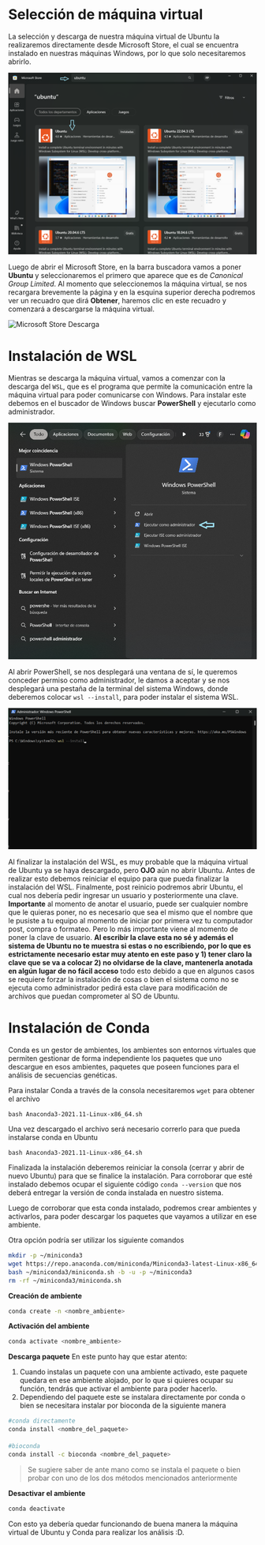 # Selección de máquina virtual

La selección y descarga de nuestra máquina virtual de Ubuntu la realizaremos directamente desde Microsoft Store, el cual se encuentra instalado en nuestras máquinas Windows, por lo que solo necesitaremos abrirlo.

![Microsoft Store](Image_Linux_Windows/busqueda_Linux.png)

Luego de abrir el Microsoft Store, en la barra buscadora vamos a poner **Ubuntu** y seleccionaremos el primero que aparece que es de *Canonical Group Limited*. Al momento que seleccionemos la máquina virtual, se nos recargara brevemente la página y en la esquina superior derecha podremos ver un recuadro que dirá **Obtener**, haremos clic en este recuadro y comenzará a descargarse la máquina virtual.

![Microsoft Store Descarga](Image_Linux_Windows/Selección_del_sistema2.png)

# Instalación de WSL

Mientras se descarga la máquina virtual, vamos a comenzar con la descarga del `WSL`, que es el programa que permite la comunicación entre la máquina virtual para poder comunicarse con Windows. Para instalar este debemos en el buscador de Windows buscar **PowerShell** y ejecutarlo como administrador.

![PowerShell](Image_Linux_Windows/Powershell1.png)

Al abrir PowerShell, se nos desplegará una ventana de sí, le queremos conceder permiso como administrador, le damos a aceptar y se nos desplegará una pestaña de la terminal del sistema Windows, donde deberemos colocar `wsl --install`, para poder instalar el sistema WSL.

![PowerShell2](Image_Linux_Windows/PowerShell21.png)

Al finalizar la instalación del WSL, es muy probable que la máquina virtual de Ubuntu ya se haya descargado, pero **OJO** aún no abrir Ubuntu. Antes de realizar esto debemos reiniciar el equipo para que pueda finalizar la instalación del WSL. Finalmente, post reinicio podremos abrir Ubuntu, el cual nos debería pedir ingresar un usuario y posteriormente una clave. **Importante** al momento de anotar el usuario, puede ser cualquier nombre que le quieras poner, no es necesario que sea el mismo que el nombre que le pusiste a tu equipo al momento de iniciar por primera vez tu computador post, compra o formateo. Pero lo más importante viene al momento de poner la clave de usuario. **Al escribir la clave esta no sé y además el sistema de Ubuntu no te muestra si estas o no escribiendo, por lo que es estrictamente necesario estar muy atento en este paso y 1) tener claro la clave que se va a colocar 2) no olvidarse de la clave, mantenerla anotada en algún lugar de no fácil acceso** todo esto debido a que en algunos casos se requiere forzar la instalación de cosas o bien el sistema como no se ejecuta como administrador pedirá esta clave para modificación de archivos que puedan comprometer al SO de Ubuntu.
# Instalación de Conda

Conda es un gestor de ambientes, los ambientes son entornos virtuales que permiten gestionar de forma independiente los paquetes que uno descargue en esos ambientes, paquetes que poseen funciones para el análisis de secuencias genéticas.

Para instalar Conda a través de la consola necesitaremos `wget` para obtener el archivo

````{bash}
bash Anaconda3-2021.11-Linux-x86_64.sh
````
Una vez descargado el archivo será necesario correrlo para que pueda instalarse conda en Ubuntu

````{bash}
bash Anaconda3-2021.11-Linux-x86_64.sh
````
Finalizada la instalación deberemos reiniciar la consola (cerrar y abrir de nuevo Ubuntu) para que se finalice la instalación. Para corroborar que esté instalado debemos ocupar el siguiente código `conda --version` que nos deberá entregar la versión de conda instalada en nuestro sistema.

Luego de corroborar que esta conda instalado, podremos crear ambientes y activarlos, para poder descargar los paquetes que vayamos a utilizar en ese ambiente.

Otra opción podría ser utilizar los siguiente comandos

````bash
mkdir -p ~/miniconda3
wget https://repo.anaconda.com/miniconda/Miniconda3-latest-Linux-x86_64.sh -O ~/miniconda3/miniconda.sh
bash ~/miniconda3/miniconda.sh -b -u -p ~/miniconda3
rm -rf ~/miniconda3/miniconda.sh
````

**Creación de ambiente**
````bash
conda create -n <nombre_ambiente>
````

**Activación del ambiente**
````bash
conda activate <nombre_ambiente>
````

**Descarga paquete**
En este punto hay que estar atento: 
1) Cuando instalas un paquete con una ambiente activado, este paquete quedara en ese ambiente alojado, por lo que si quieres ocupar su función, tendrás que activar el ambiente para poder hacerlo.
2)  Dependiendo del paquete este se instalara directamente por conda o bien se necesitara instalar por bioconda de la siguiente manera
````bash
#conda directamente
conda install <nombre_del_paquete>

#bioconda
conda install -c bioconda <nombre_del_paquete>
````
> Se sugiere saber de ante mano como se instala el paquete o bien probar con uno de los dos métodos mencionados anteriormente

**Desactivar el ambiente**
````bash
conda deactivate
````

Con esto ya debería quedar funcionando de buena manera la máquina virtual de Ubuntu y Conda para realizar los análisis :D.

